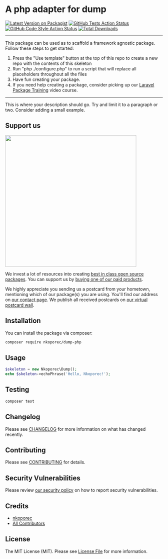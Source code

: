 # A php adapter for dump

[![Latest Version on Packagist](https://img.shields.io/packagist/v/nkoporec/dump-php.svg?style=flat-square)](https://packagist.org/packages/nkoporec/dump-php)
[![GitHub Tests Action Status](https://img.shields.io/github/workflow/status/nkoporec/dump-php/run-tests?label=tests)](https://github.com/nkoporec/dump-php/actions?query=workflow%3ATests+branch%3Amaster)
[![GitHub Code Style Action Status](https://img.shields.io/github/workflow/status/nkoporec/dump-php/Check%20&%20fix%20styling?label=code%20style)](https://github.com/nkoporec/dump-php/actions?query=workflow%3A"Check+%26+fix+styling"+branch%3Amaster)
[![Total Downloads](https://img.shields.io/packagist/dt/nkoporec/dump-php.svg?style=flat-square)](https://packagist.org/packages/nkoporec/dump-php)

---
This package can be used as to scaffold a framework agnostic package. Follow these steps to get started:

1. Press the "Use template" button at the top of this repo to create a new repo with the contents of this skeleton
2. Run "php ./configure.php" to run a script that will replace all placeholders throughout all the files
3. Have fun creating your package.
4. If you need help creating a package, consider picking up our <a href="https://laravelpackage.training">Laravel Package Training</a> video course.
---

This is where your description should go. Try and limit it to a paragraph or two. Consider adding a small example.

## Support us

[<img src="https://github-ads.s3.eu-central-1.amazonaws.com/dump-php.jpg?t=1" width="419px" />](https://spatie.be/github-ad-click/dump-php)

We invest a lot of resources into creating [best in class open source packages](https://spatie.be/open-source). You can support us by [buying one of our paid products](https://spatie.be/open-source/support-us).

We highly appreciate you sending us a postcard from your hometown, mentioning which of our package(s) you are using. You'll find our address on [our contact page](https://spatie.be/about-us). We publish all received postcards on [our virtual postcard wall](https://spatie.be/open-source/postcards).

## Installation

You can install the package via composer:

```bash
composer require nkoporec/dump-php
```

## Usage

```php
$skeleton = new Nkoporec\Dump();
echo $skeleton->echoPhrase('Hello, Nkoporec!');
```

## Testing

```bash
composer test
```

## Changelog

Please see [CHANGELOG](CHANGELOG.md) for more information on what has changed recently.

## Contributing

Please see [CONTRIBUTING](.github/CONTRIBUTING.md) for details.

## Security Vulnerabilities

Please review [our security policy](../../security/policy) on how to report security vulnerabilities.

## Credits

- [nkoporec](https://github.com/nkoporec)
- [All Contributors](../../contributors)

## License

The MIT License (MIT). Please see [License File](LICENSE.md) for more information.
